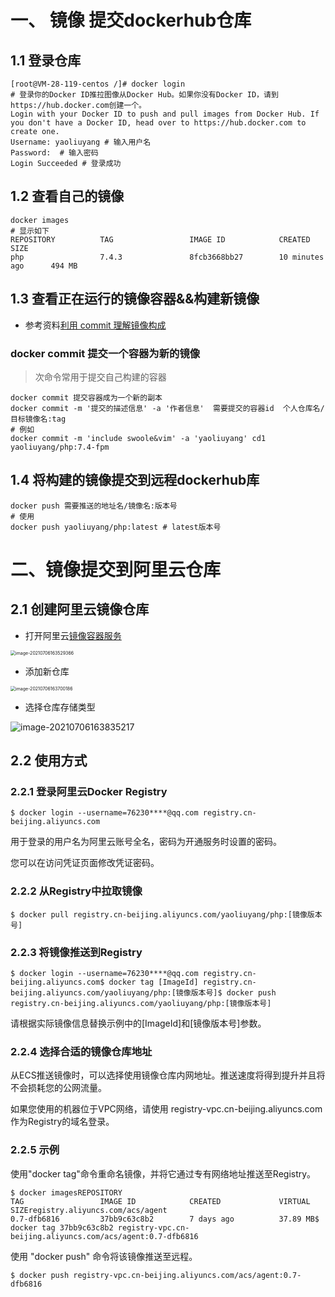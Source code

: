 # 一、 镜像 提交dockerhub仓库

## 1.1 登录仓库

```shell
[root@VM-28-119-centos /]# docker login
# 登录你的Docker ID推拉图像从Docker Hub。如果你没有Docker ID，请到https://hub.docker.com创建一个。
Login with your Docker ID to push and pull images from Docker Hub. If you don't have a Docker ID, head over to https://hub.docker.com to create one.
Username: yaoliuyang # 输入用户名
Password:  # 输入密码
Login Succeeded # 登录成功
```

## 1.2   查看自己的镜像

```shell
docker images
# 显示如下
REPOSITORY          TAG                 IMAGE ID            CREATED             SIZE
php                 7.4.3               8fcb3668bb27        10 minutes ago      494 MB
```

## 1.3 查看正在运行的镜像容器&&构建新镜像

- 参考资料[利用 commit 理解镜像构成](https://yeasy.gitbook.io/docker_practice/image/commit)

### docker commit  提交一个容器为新的镜像

> 次命令常用于提交自己构建的容器

```shell
docker commit 提交容器成为一个新的副本
docker commit -m '提交的描述信息' -a '作者信息'  需要提交的容器id  个人仓库名/目标镜像名:tag
# 例如
docker commit -m 'include swoole&vim' -a 'yaoliuyang' cd1  yaoliuyang/php:7.4-fpm
```

## 1.4 将构建的镜像提交到远程dockerhub库

```shell
docker push 需要推送的地址名/镜像名:版本号
# 使用
docker push yaoliuyang/php:latest # latest版本号
```

# 二、镜像提交到阿里云仓库

## 2.1 创建阿里云镜像仓库

- 打开阿里云[镜像容器服务](https://cr.console.aliyun.com/cn-beijing/instances)

<img src="https://yaoliuyang-blog-images.oss-cn-beijing.aliyuncs.com/blogImages/image-20210706163529366.png" alt="image-20210706163529366" style="zoom:50%;" />

- 添加新仓库

<img src="https://yaoliuyang-blog-images.oss-cn-beijing.aliyuncs.com/blogImages/image-20210706163700186.png" alt="image-20210706163700186" style="zoom:50%;" />

- 选择仓库存储类型

![image-20210706163835217](https://yaoliuyang-blog-images.oss-cn-beijing.aliyuncs.com/blogImages/image-20210706163835217.png)



## 2.2 使用方式

### 2.2.1  登录阿里云Docker Registry

```shell
$ docker login --username=76230****@qq.com registry.cn-beijing.aliyuncs.com
```

用于登录的用户名为阿里云账号全名，密码为开通服务时设置的密码。

您可以在访问凭证页面修改凭证密码。

### 2.2.2 从Registry中拉取镜像

```shell
$ docker pull registry.cn-beijing.aliyuncs.com/yaoliuyang/php:[镜像版本号]
```

### 2.2.3  将镜像推送到Registry

```shell
$ docker login --username=76230****@qq.com registry.cn-beijing.aliyuncs.com$ docker tag [ImageId] registry.cn-beijing.aliyuncs.com/yaoliuyang/php:[镜像版本号]$ docker push registry.cn-beijing.aliyuncs.com/yaoliuyang/php:[镜像版本号]
```

请根据实际镜像信息替换示例中的[ImageId]和[镜像版本号]参数。

### 2.2.4  选择合适的镜像仓库地址

从ECS推送镜像时，可以选择使用镜像仓库内网地址。推送速度将得到提升并且将不会损耗您的公网流量。

如果您使用的机器位于VPC网络，请使用 registry-vpc.cn-beijing.aliyuncs.com 作为Registry的域名登录。

### 2.2.5  示例

使用"docker tag"命令重命名镜像，并将它通过专有网络地址推送至Registry。

```shell
$ docker imagesREPOSITORY                                                         TAG                 IMAGE ID            CREATED             VIRTUAL SIZEregistry.aliyuncs.com/acs/agent                                    0.7-dfb6816         37bb9c63c8b2        7 days ago          37.89 MB$ docker tag 37bb9c63c8b2 registry-vpc.cn-beijing.aliyuncs.com/acs/agent:0.7-dfb6816
```

使用 "docker push" 命令将该镜像推送至远程。

```shell
$ docker push registry-vpc.cn-beijing.aliyuncs.com/acs/agent:0.7-dfb6816
```